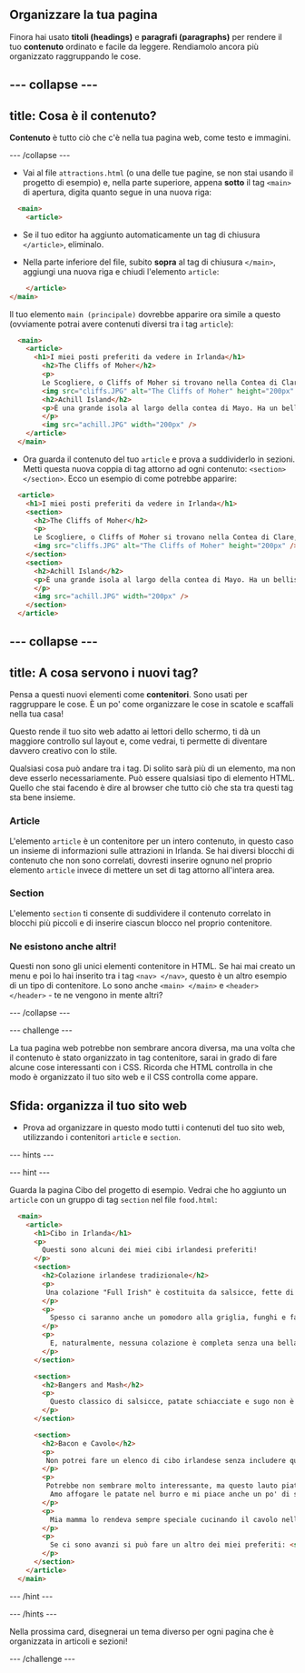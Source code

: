 ## Organizzare la tua pagina

Finora hai usato **titoli (headings)** e **paragrafi (paragraphs)** per rendere il tuo **contenuto** ordinato e facile da leggere. Rendiamolo ancora più organizzato raggruppando le cose.

## \--- collapse \---

## title: Cosa è il contenuto?

**Contenuto** è tutto ciò che c'è nella tua pagina web, come testo e immagini.

\--- /collapse \---

+ Vai al file `attractions.html` (o una delle tue pagine, se non stai usando il progetto di esempio) e, nella parte superiore, appena **sotto** il tag `<main>` di apertura, digita quanto segue in una nuova riga: 

```html
  <main>
    <article>
```

+ Se il tuo editor ha aggiunto automaticamente un tag di chiusura `</article>`, eliminalo.

+ Nella parte inferiore del file, subito **sopra** al tag di chiusura `</main>`, aggiungi una nuova riga e chiudi l'elemento `article`:

```html
    </article>
</main>
```

Il tuo elemento `main (principale)` dovrebbe apparire ora simile a questo (ovviamente potrai avere contenuti diversi tra i tag `article`):

```html
  <main>
    <article>
      <h1>I miei posti preferiti da vedere in Irlanda</h1>
        <h2>The Cliffs of Moher</h2>
        <p>
        Le Scogliere, o Cliffs of Moher si trovano nella Contea di Clare, da dove vengo. Guarda che spettacolo!</p>
        <img src="cliffs.JPG" alt="The Cliffs of Moher" height="200px" />
        <h2>Achill Island</h2>
        <p>È una grande isola al largo della contea di Mayo. Ha un bellissimo paesaggio selvaggio di montagne, torbiere e scogliere.
        </p>
        <img src="achill.JPG" width="200px" />
    </article>
  </main>
```

+ Ora guarda il contenuto del tuo `article` e prova a suddividerlo in sezioni. Metti questa nuova coppia di tag attorno ad ogni contenuto: `<section> </section>`. Ecco un esempio di come potrebbe apparire:

```html
  <article>
    <h1>I miei posti preferiti da vedere in Irlanda</h1>
    <section>
      <h2>The Cliffs of Moher</h2>
      <p>
      Le Scogliere, o Cliffs of Moher si trovano nella Contea di Clare, da dove vengo. Guarda che spettacolo!</p>
      <img src="cliffs.JPG" alt="The Cliffs of Moher" height="200px" />
    </section>
    <section>
      <h2>Achill Island</h2>
      <p>È una grande isola al largo della contea di Mayo. Ha un bellissimo paesaggio selvaggio di montagne, torbiere e scogliere.
      </p>
      <img src="achill.JPG" width="200px" />
    </section>
  </article>
```

## \--- collapse \---

## title: A cosa servono i nuovi tag?

Pensa a questi nuovi elementi come **contenitori**. Sono usati per raggruppare le cose. È un po' come organizzare le cose in scatole e scaffali nella tua casa!

Questo rende il tuo sito web adatto ai lettori dello schermo, ti dà un maggiore controllo sul layout e, come vedrai, ti permette di diventare davvero creativo con lo stile.

Qualsiasi cosa può andare tra i tag. Di solito sarà più di un elemento, ma non deve esserlo necessariamente. Può essere qualsiasi tipo di elemento HTML. Quello che stai facendo è dire al browser che tutto ciò che sta tra questi tag sta bene insieme.

### Article

L'elemento `article` è un contenitore per un intero contenuto, in questo caso un insieme di informazioni sulle attrazioni in Irlanda. Se hai diversi blocchi di contenuto che non sono correlati, dovresti inserire ognuno nel proprio elemento `article` invece di mettere un set di tag attorno all'intera area.

### Section

L'elemento `section` ti consente di suddividere il contenuto correlato in blocchi più piccoli e di inserire ciascun blocco nel proprio contenitore.

### Ne esistono anche altri!

Questi non sono gli unici elementi contenitore in HTML. Se hai mai creato un menu e poi lo hai inserito tra i tag `<nav> </nav>`, questo è un altro esempio di un tipo di contenitore. Lo sono anche `<main> </main>` e `<header> </header>` - te ne vengono in mente altri?

\--- /collapse \---

\--- challenge \---

La tua pagina web potrebbe non sembrare ancora diversa, ma una volta che il contenuto è stato organizzato in tag contenitore, sarai in grado di fare alcune cose interessanti con i CSS. Ricorda che HTML controlla in che modo è organizzato il tuo sito web e il CSS controlla come appare.

## Sfida: organizza il tuo sito web

+ Prova ad organizzare in questo modo tutti i contenuti del tuo sito web, utilizzando i contenitori `article` e `section`. 

\--- hints \---

\--- hint \---

Guarda la pagina Cibo del progetto di esempio. Vedrai che ho aggiunto un `article` con un gruppo di tag `section` nel file `food.html`:

```html
  <main>
    <article>
      <h1>Cibo in Irlanda</h1>
      <p>
        Questi sono alcuni dei miei cibi irlandesi preferiti!
      </p>  
      <section>
        <h2>Colazione irlandese tradizionale</h2>
        <p>
         Una colazione "Full Irish" è costituita da salsicce, fette di bacon, uova, sanguinaccio, pudding e toast.
        </p>
        <p>
          Spesso ci saranno anche un pomodoro alla griglia, funghi e fagioli stufati.
        </p>
        <p>
          E, naturalmente, nessuna colazione è completa senza una bella tazza di tè!
        </p>
      </section>

      <section>
        <h2>Bangers and Mash</h2>
        <p>
          Questo classico di salsicce, patate schiacciate e sugo non è unico dell'Irlanda, ma ciò che lo rende speciale sono le salsicce irlandesi. La maggior parte dei Paesi ha il suo modo di fare le salsicce e queste sono una delle cose che mi manca di casa quando sono in viaggio!
        </p>
      </section>

      <section>
        <h2>Bacon e Cavolo</h2>
        <p>
         Non potrei fare un elenco di cibo irlandese senza includere questo piatto veramente tradizionale!
        </p>
        <p>
         Potrebbe non sembrare molto interessante, ma questo lauto piatto a base di prosciutto bollito, patate e cavolo verde è gustoso e saziante.
          Amo affogare le patate nel burro e mi piace anche un po' di senape con il bacon.
        </p>
        <p>
          Mia mamma lo rendeva sempre speciale cucinando il cavolo nell'acqua in cui il prosciutto era bollito.
        </p>
        <p>
          Se ci sono avanzi si può fare un altro dei miei preferiti: <strong>cavolo fritto</strong>!
        </p>
      </section>
    </article>     
  </main>
```

\--- /hint \---

\--- /hints \---

Nella prossima card, disegnerai un tema diverso per ogni pagina che è organizzata in articoli e sezioni!

\--- /challenge \---